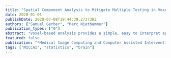 ```yaml
---
title: "Spatial Component Analysis to Mitigate Multiple Testing in Voxel-Based Analysis"
date: 2020-01-01
publishDate: 2020-07-08T19:44:39.273738Z
authors: ["Samuel Gerber", "Marc Niethammer"]
publication_types: ["0"]
abstract: "Voxel-based analysis provides a simple, easy to interpret approach to discover regions correlated with a variable of interest such as for example a pathology indicator. Voxel-based analysis methods perform a statistical test at each voxel and are prone to false positives due to multiple testing, or when corrected for multiple testing may miss regions of interest. Component based approaches, such as principal or independent component analysis provide an approach to mitigate multiple testing, by testing for correlations to projections of the data to the components. We propose a spatially regularized component analysis approach to find components for image data sets that are spatially localized and smooth. We show that the proposed approach leads to components that are easier to interpret and can improve predictive performance when used with linear regression models. We develop an efficient optimization approach using the Grassmannian projection kernel and a randomized SVD. The proposed optimization is capable to deal with data sets to large too fit all at once into memory. We demonstrate the approach with an application to study Alzheimer's disease using over 1200 images from the OASIS-3 data set."
featured: false
publication: "*Medical Image Computing and Computer Assisted Intervention - MICCAI*"
tags: ["MICCAI", "statistics", "brain"]
---
```


